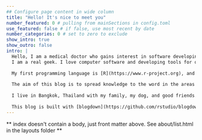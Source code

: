 ```yaml
---
## Configure page content in wide column
title: "Hello! It's nice to meet you"
number_featured: 0 # pulling from mainSections in config.toml
use_featured: false # if false, use most recent by date
number_categories: 0 # set to zero to exclude
show_intro: true
show_outro: false
intro: |
  Hello, I am a medical doctor who gains interest in software developing and data science.
  I am a real geek. I love computer software and developing tools for others (including myself) to use in real life and also for fun!
  
  My first programming language is [R](https://www.r-project.org), and now it is my favorite tool to analyse data, build R-package, and build cool [shiny](https://shiny.rstudio.com) application.
  
  The aim of this blog is to spread knowledge to the word in the areas of programming, data science, productivity, and including life in general.
  
  I live in Bangkok, Thailand with my family, my dog, and good friends.
  
  This blog is built with [blogdown](https://github.com/rstudio/blogdown) and [Hugo](https://gohugo.io/), and deployed using [Netlify](https://www.netlify.com/). My blog posts are released under a [Creative Commons Attribution-ShareAlike 4.0 International License](https://creativecommons.org/licenses/by-sa/4.0/). 
---
```


\*\* index doesn't contain a body, just front matter above. See about/list.html in the layouts folder \*\*
